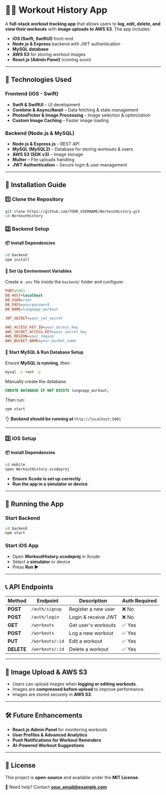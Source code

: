 # 🏋️‍♂️ Workout History App

A **full-stack workout tracking app** that allows users to **log, edit, delete, and view their workouts** with **image uploads to AWS S3**. The app includes:
- **iOS (Swift, SwiftUI)** front-end
- **Node.js & Express** backend with JWT authentication
- **MySQL database**
- **AWS S3** for storing workout images
- **React.js (Admin Panel)** (coming soon)

---

## 🚀 Technologies Used
### **Frontend (iOS - Swift)**
- **Swift & SwiftUI** – UI development
- **Combine & Async/Await** – Data fetching & state management
- **PhotosPicker & Image Processing** – Image selection & optimization
- **Custom Image Caching** – Faster image loading

### **Backend (Node.js & MySQL)**
- **Node.js & Express.js** – REST API
- **MySQL (MySQL2)** – Database for storing workouts & users
- **AWS S3 (SDK v3)** – Image storage
- **Multer** – File uploads handling
- **JWT Authentication** – Secure login & user management

---

## 🔧 Installation Guide

### **1️⃣ Clone the Repository**
```sh
git clone https://github.com/YOUR_USERNAME/WorkoutHistory.git
cd WorkoutHistory
```

### **2️⃣ Backend Setup**
#### **📦 Install Dependencies**
```sh
cd backend
npm install
```

#### **🔑 Set Up Environment Variables**
Create a `.env` file inside the `backend/` folder and configure:
```ini
PORT=5001
DB_HOST=localhost
DB_USER=root
DB_PASS=yourpassword
DB_NAME=lungeapp_workout

JWT_SECRET=your_jwt_secret

AWS_ACCESS_KEY_ID=your_access_key
AWS_SECRET_ACCESS_KEY=your_secret_key
AWS_REGION=your_region
AWS_BUCKET_NAME=your_bucket_name
```

#### **📄 Start MySQL & Run Database Setup**
Ensure **MySQL is running**, then:
```sh
mysql -u root -p
```
Manually create the database:
```sql
CREATE DATABASE IF NOT EXISTS lungeapp_workout;
```
Then run:
```sh
npm start
```
👌 **Backend should be running at** `http://localhost:5001`

---

### **3️⃣ iOS Setup**
#### **📦 Install Dependencies**
```sh
cd mobile
open WorkoutHistory.xcodeproj
```
- **Ensure Xcode is set up correctly**.
- **Run the app in a simulator or device**.

---

## 🚀 Running the App

### **Start Backend**
```sh
cd backend
npm start
```

### **Start iOS App**
- Open **WorkoutHistory.xcodeproj** in Xcode
- Select a **simulator** or device
- Press **Run ▶**

---

## 📞 API Endpoints
| Method | Endpoint             | Description              | Auth Required |
|--------|----------------------|--------------------------|--------------|
| **POST**  | `/auth/signup`         | Register a new user      | ❌ No |
| **POST**  | `/auth/login`          | Login & receive JWT      | ❌ No |
| **GET**   | `/workouts`            | Get user's workouts      | ✅ Yes |
| **POST**  | `/workouts`            | Log a new workout        | ✅ Yes |
| **PUT**   | `/workouts/:id`        | Edit a workout           | ✅ Yes |
| **DELETE**| `/workouts/:id`        | Delete a workout         | ✅ Yes |

---

## 📸 Image Upload & AWS S3
- Users can upload images when **logging or editing workouts**.
- Images are **compressed before upload** to improve performance.
- Images are stored securely in **AWS S3**.

---

## 🛠️ Future Enhancements
- **React.js Admin Panel** for monitoring workouts
- **User Profiles & Advanced Analytics**
- **Push Notifications for Workout Reminders**
- **AI-Powered Workout Suggestions**

---

## 📝 License
This project is **open-source** and available under the **MIT License**.

📩 Need help? Contact **your_email@example.com**

